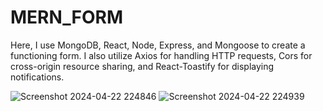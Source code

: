 # MERN_FORM

Here, I use MongoDB, React, Node, Express, and Mongoose to create a functioning form.
I also utilize Axios for handling HTTP requests, Cors for cross-origin resource sharing, and React-Toastify for displaying notifications.

![Screenshot 2024-04-22 224846](https://github.com/ArchProtios/MERN_FORM/assets/99127122/e5874dc8-930d-4b03-afc7-7dde96112bca)
![Screenshot 2024-04-22 224939](https://github.com/ArchProtios/MERN_FORM/assets/99127122/fbef742b-4bf9-4a2e-ac42-153c43f4cc85)
